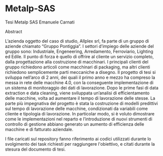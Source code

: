 # Metalp-SAS
Tesi Metalp SAS Emanuele Carnati

Abstract

L’azienda oggetto del caso di studio, Allplex srl, fa parte di un gruppo di aziende chiamato “Gruppo Pontiggia”. I settori d’impiego delle aziende del gruppo sono: Industriale, Engeneering, Arredamento, Ferroviario, Lighting ed Edile. Il punto di forza è quello di offrire al cliente un servizio completo, dalla progettazione alla costruzione di macchinari.
I principali clienti del gruppo richiedono articoli come macchinari di packaging, ma altri clienti richiedono semplicemente parti meccaniche a disegno.
Il progetto di tesi si sviluppa nell’arco di 2 anni, dei quali il primo anno e mezzo ha compreso la messa in rete delle macchine 4.0, con la conseguente implementazione di un sistema di monitoraggio dei dati di lavorazione. Dopo le prime fasi di data extraction e data cleaning, viene sviluppata un’analisi di efficientamento delle macchine, volta ad aumentare il tempo di lavorazione delle stesse. La parte più impegnativa del progetto è stata la costruzione di modelli predittivi sul tempo di lavorazione delle macchine, condizionati da variabili come cliente e tipologia di lavorazione. In particolar modo, si è voluto dimostrare come le implementazioni nel reparto e l’introduzione di nuovi strumenti di controllo di gestione abbiano generato un aumento di efficienza delle macchine e di fatturato aziendale.


I file caricati sul repository fanno riferimento ai codici utilizzati durante lo svolgimento dei task richiesti per raggiungere l'obiettivo, e citati durante la stesura del documento di tesi.

